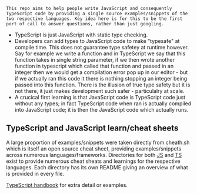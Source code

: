 `This repo aims to help people write JavaScript and consequently TypeScript code by providing a single source examples/snippets of the two respective languages.
Key idea here is for this to be the first port of call to answer questions, rather than just googling.` 

- TypeScript is just JavaScript with static type checking. 
- Developers can add types to JavaScript code to make "typesafe" at compile time. This does not guarantee type safetey at runtime however. 
Say for example we write a function and in TypeScript we say that this function takes in single string parameter, if we then wrote another function in typescript which called that function and passed in an integer then we would get a compilation error pop up in our editor - but if we actually ran this code it there is nothing stopping an integer being passed into this function. 
There is the illusion of true type safety but it is not there, it just makes development such safer - particulalry at scale.
- A crucical first learning is that JavaScript code is TypeScript code just without any types; in fact TypeScript code when ran is actually compiled into JavaScript code; it is then the JavaScript code which actually runs.

## TypeScript and JavaScript learn/cheat sheets 
A large proportion of examples/snippets were taken directly from cheath.sh which is itself an open source cheat sheet, providing examples/snippets across numerous languages/frameworks.
Directories for both [JS](js) and [TS](ts) exist to provide numerous cheat sheats and learnings for the respective languages. Each directory has its own README giving an overview of what is provided in every file.

[TypeScript handbook](https://www.typescriptlang.org/docs/handbook/intro.html) for extra detail or examples.
